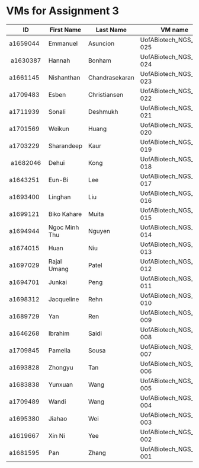 # VMs for Assignment 3

| ID | First Name | Last Name |  VM name | IP address | Dataset |
|----|------------|-----------|----------|------------|---------|
| a1659044 | Emmanuel | Asuncion | UofABiotech_NGS_u12-025 | 130.220.212.204 | Dataset1 |
| a1630387 | Hannah | Bonham | UofABiotech_NGS_u12-024 | 130.220.212.202 | Dataset2 |
| a1661145 | Nishanthan | Chandrasekaran | UofABiotech_NGS_u12-023 | 130.220.212.201 | Dataset3 |
| a1709483 | Esben | Christiansen | UofABiotech_NGS_u12-022 | 130.220.212.200 | Dataset1 |
| a1711939 | Sonali | Deshmukh | UofABiotech_NGS_u12-021 | 130.220.212.2 | Dataset2 |
| a1701569 | Weikun | Huang | UofABiotech_NGS_u12-020 | 130.220.212.199 | Dataset3 |
| a1703229 | Sharandeep | Kaur | UofABiotech_NGS_u12-019 | 130.220.212.198 | Dataset1 |
| a1682046 | Dehui | Kong | UofABiotech_NGS_u12-018 | 130.220.212.197 | Dataset2 |
| a1643251 | Eun-Bi | Lee | UofABiotech_NGS_u12-017 | 130.220.212.196 | Dataset3 |
| a1693400 | Linghan | Liu | UofABiotech_NGS_u12-016 | 130.220.212.195 | Dataset1 |
| a1699121 | Biko Kahare | Muita | UofABiotech_NGS_u12-015 | 130.220.212.194 | Dataset2 |
| a1694944 | Ngoc Minh Thu | Nguyen | UofABiotech_NGS_u12-014 | 130.220.212.193 | Dataset3 |
| a1674015 | Huan | Niu |UofABiotech_NGS_u12-013 | 130.220.212.192 | Dataset1 |
| a1697029 | Rajal Umang | Patel | UofABiotech_NGS_u12-012 | 130.220.212.191 | Dataset2 |
| a1694701 | Junkai | Peng | UofABiotech_NGS_u12-011 | 130.220.212.190 | Dataset3 |
| a1698312 | Jacqueline | Rehn | UofABiotech_NGS_u12-010 | 130.220.212.187 | Dataset1 |
| a1689729 | Yan | Ren | UofABiotech_NGS_u12-009 | 130.220.212.186 | Dataset2 |
| a1646268 | Ibrahim | Saidi | UofABiotech_NGS_u12-008 | 130.220.212.184 | Dataset3 |
| a1709845 | Pamella | Sousa | UofABiotech_NGS_u12-007 | 130.220.212.185 | Dataset1 |
| a1693828 | Zhongyu | Tan | UofABiotech_NGS_u12-006 | 130.220.212.183 | Dataset2 |
| a1683838 | Yunxuan | Wang | UofABiotech_NGS_u12-005 | 130.220.212.182 | Dataset3 |
| a1709489 | Wandi | Wang | UofABiotech_NGS_u12-004 | 130.220.212.180 | Dataset1 |
| a1695380 | Jiahao | Wei | UofABiotech_NGS_u12-003 | 130.220.212.179 | Dataset2 |
| a1619667 | Xin Ni | Yee | UofABiotech_NGS_u12-002 | 130.220.212.178 | Dataset3 |
| a1681595 | Pan | Zhang | UofABiotech_NGS_u12-001 | 130.220.212.177 | Dataset1 |
